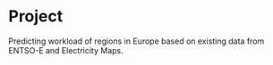# Project
Predicting workload of regions in Europe based on existing data from ENTSO-E and Electricity Maps.


